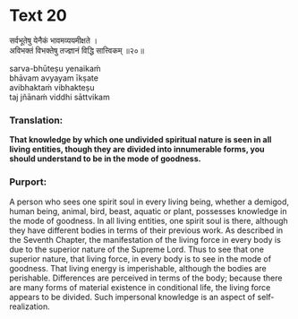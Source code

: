 # Text 20

सर्वभूतेषु येनैकं भावमव्ययमीक्षते ।  
अविभक्तं विभक्तेषु तज्ज्ञानं विद्धि सात्त्विकम् ॥२०॥

sarva-bhūteṣu yenaikaḿ  
bhāvam avyayam īkṣate  
avibhaktaḿ vibhakteṣu  
taj jñānaḿ viddhi sāttvikam



### Translation:

**That knowledge by which one undivided spiritual nature is seen in all living entities, though they are divided into innumerable forms, you should understand to be in the mode of goodness.**

### Purport:

A person who sees one spirit soul in every living being, whether a demigod, human being, animal, bird, beast, aquatic or plant, possesses knowledge in the mode of goodness. In all living entities, one spirit soul is there, although they have different bodies in terms of their previous work. As described in the Seventh Chapter, the manifestation of the living force in every body is due to the superior nature of the Supreme Lord. Thus to see that one superior nature, that living force, in every body is to see in the mode of goodness. That living energy is imperishable, although the bodies are perishable. Differences are perceived in terms of the body; because there are many forms of material existence in conditional life, the living force appears to be divided. Such impersonal knowledge is an aspect of self-realization.
